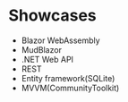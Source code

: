 # Showcases
* Blazor WebAssembly
* MudBlazor
* .NET Web API
* REST
* Entity framework(SQLite)
* MVVM(CommunityToolkit)

